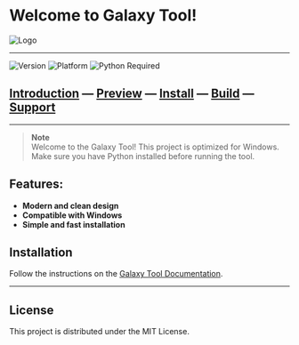 # Welcome to Galaxy Tool!

![Logo](file:///C:/Users/simon/Downloads/Progetto_senza_titolo-removebg-preview.png) <!-- Replace with your logo -->

---

![Version](https://img.shields.io/badge/version-1.0.0-blue)
![Platform](https://img.shields.io/badge/platform-Windows-blue?logo=windows&logoColor=white)
![Python Required](https://img.shields.io/badge/required-Python%203.10%2B-green?logo=python&logoColor=white)

## [Introduction](#) — [Preview](#) — [Install](#) — [Build](#) — [Support](#)

---

> **Note**  
> Welcome to the Galaxy Tool! This project is optimized for Windows.  
> Make sure you have Python installed before running the tool.

## Features:
- **Modern and clean design**
- **Compatible with Windows**
- **Simple and fast installation**

## Installation
Follow the instructions on the [Galaxy Tool Documentation](#).

---

## License
This project is distributed under the MIT License.
